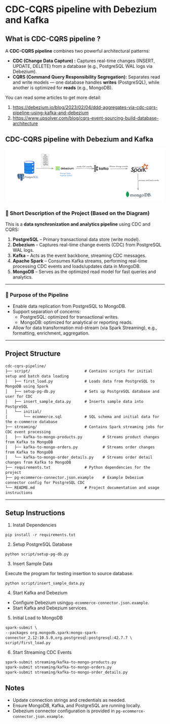 # CDC-CQRS pipeline with Debezium and Kafka

## What is CDC-CQRS pipeline ?

A **CDC-CQRS pipeline** combines two powerful architectural patterns:

- **CDC (Change Data Capture) :** Captures real-time changes (INSERT, UPDATE, DELETE) from a database (e.g., PostgreSQL WAL logs via Debezium).
- **CQRS (Command Query Responsibility Segregation):** Separates read and write models — one database handles **writes** (PostgreSQL), while another is optimized for **reads** (e.g., MongoDB).

You can read some articles to get more detail:

1. https://debezium.io/blog/2023/02/04/ddd-aggregates-via-cdc-cqrs-pipeline-using-kafka-and-debezium
2. https://www.upsolver.com/blog/cqrs-event-sourcing-build-database-architecture


## **CDC-CQRS pipeline with Debezium and Kafka**

![image.png](images/image.png)

### 📌 Short Description of the Project (Based on the Diagram)

This is a **data synchronization and analytics pipeline** using CDC and CQRS:

1. **PostgreSQL** – Primary transactional data store (write model).
2. **Debezium** – Captures real-time change events (CDC) from PostgreSQL WAL logs.
3. **Kafka** – Acts as the event backbone, streaming CDC messages.
4. **Apache Spark** – Consumes Kafka streams, performing real-time processing CDC events and loads/updates data in MongoDB.
5. **MongoDB** – Serves as the optimized read model for fast queries and analytics.

---

### 🧩 Purpose of the Pipeline

- Enable data replication from PostgreSQL to MongoDB.
- Support separation of concerns:
    - PostgreSQL: optimized for transactional writes.
    - MongoDB: optimized for analytical or reporting reads.
- Allow for data transformation mid-stream (via Spark Streaming), e.g., formatting, enrichment, aggregation.

---

## **Project Structure**

```
cdc-cqrs-pipeline/
├── script/                        # Contains scripts for initial setup and batch data loading
│   ├── first_load.py              # Loads data from PostgreSQL to MongoDB using Spark
│   ├── setup-pg-db.py             # Sets up PostgreSQL database and user for CDC
│   ├── insert_sample_data.py      # Inserts sample data into PostgreSQL
│   └── initial/
│       └── ecommerce.sql          # SQL schema and initial data for the e-commerce database
├── streaming/                     # Contains Spark streaming jobs for CDC event processing
│   ├── kafka-to-mongo-products.py         # Streams product changes from Kafka to MongoDB
│   ├── kafka-to-mongo-orders.py           # Streams order changes from Kafka to MongoDB
│   └── kafka-to-mongo-order_details.py    # Streams order detail changes from Kafka to MongoDB
├── requirements.txt               # Python dependencies for the project
├── pg-ecommerce-connector.json.example    # Example Debezium connector config for PostgreSQL CDC
└── README.md                      # Project documentation and usage instructions
```

---

## **Setup Instructions**

1. Install Dependencies

```
pip install -r requirements.txt
```

2. Setup PostgreSQL Database

```
python script/setup-pg-db.py
```

3. Insert Sample Data

Execute the program for testing insertion to source database.

```
python script/insert_sample_data.py
```

4. Start Kafka and Debezium

- Configure Debezium using`pg-ecommerce-connector.json.example`.
- Start Kafka and Debezium services.

5. Initial Load to MongoDB

```
spark-submit \
--packages org.mongodb.spark:mongo-spark-connector_2.12:10.5.0,org.postgresql:postgresql:42.7.7 \
script/first_load.py
```

6. Start Streaming CDC Events

```
spark-submit streaming/kafka-to-mongo-products.py
spark-submit streaming/kafka-to-mongo-orders.py
spark-submit streaming/kafka-to-mongo-order_details.py
```

## **Notes**

- Update connection strings and credentials as needed.
- Ensure MongoDB, Kafka, and PostgreSQL are running locally.
- Debezium connector configuration is provided in `pg-ecommerce-connector.json.example`.
